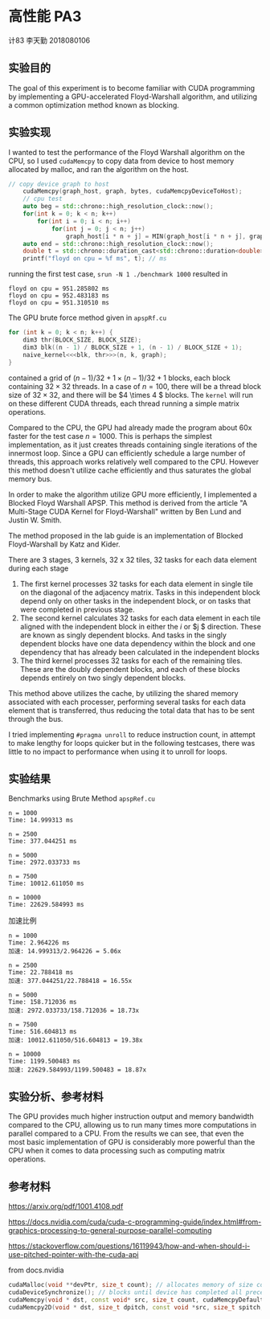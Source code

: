 # 高性能 PA3

计83 李天勤 2018080106

## 实验目的

The goal of this experiment is to become familiar with CUDA programming by implementing a GPU-accelerated Floyd-Warshall algorithm, and utilizing a common optimization method known as blocking. 

## 实验实现

I wanted to test the performance of the Floyd Warshall algorithm on the CPU, so I used `cudaMemcpy` to copy data from device to host memory allocated by malloc, and ran the algorithm on the host. 

```c++
// copy device graph to host 
    cudaMemcpy(graph_host, graph, bytes, cudaMemcpyDeviceToHost);
    // cpu test
    auto beg = std::chrono::high_resolution_clock::now();
    for(int k = 0; k < n; k++) 
        for(int i = 0; i < n; i++) 
            for(int j = 0; j < n; j++) 
                graph_host[i * n + j] = MIN(graph_host[i * n + j], graph_host[i * n + k] + graph_host[k * n + j]);
    auto end = std::chrono::high_resolution_clock::now();
    double t = std::chrono::duration_cast<std::chrono::duration<double>>(end - beg).count() * 1000;
    printf("floyd on cpu = %f ms", t); // ms
```

running the first test case, `srun -N 1 ./benchmark 1000` resulted in 

```
floyd on cpu = 951.285802 ms
floyd on cpu = 952.483183 ms
floyd on cpu = 951.310510 ms
```

The GPU brute force method given in `apspRf.cu` 

```c++
for (int k = 0; k < n; k++) {
    dim3 thr(BLOCK_SIZE, BLOCK_SIZE);
    dim3 blk((n - 1) / BLOCK_SIZE + 1, (n - 1) / BLOCK_SIZE + 1);
    naive_kernel<<<blk, thr>>>(n, k, graph);
}
```

contained a grid of $(n-1)/32 + 1 \times (n-1)/32 + 1$ blocks, each block containing $32 \times 32$ threads. In a case of $n=100$, there will be a thread block size of $32 \times 32$, and there will be $4  \times 4 $ blocks. The `kernel` will run on these different CUDA threads, each thread running a simple matrix operations.  

Compared to the CPU, the GPU had already made the program about 60x faster for the test case $n = 1000$. This is perhaps the simplest implementation, as it just creates threads containing single iterations of the innermost loop. Since a GPU can efficiently schedule a large number of threads, this approach works relatively well compared to the  CPU. However this method doesn't utilize cache efficiently and thus saturates the global memory bus. 

In order to make the algorithm utilize GPU more efficiently, I implemented a Blocked Floyd Warshall APSP. This method is derived from the article "A Multi-Stage CUDA Kernel for Floyd-Warshall" written by Ben Lund  and Justin W. Smith. 

The method proposed in the lab guide is an implementation of Blocked Floyd-Warshall by Katz and Kider. 

There are 3 stages, 3 kernels, 32 x 32 tiles, 32 tasks for each data element during each stage

1. The first kernel processes 32 tasks for each data element in single tile on the diagonal of the adjacency matrix. Tasks in this independent block depend only on other tasks in the independent block, or on tasks that were completed in previous stage.
2. The second kernel calculates 32 tasks for each data element in each tile aligned with the independent block in either the $i$ or $j $ direction. These are known as singly dependent blocks. And tasks in the singly dependent blocks have one data dependency within the block and one dependency  that has already been calculated in the independent blocks
3. The third kernel processes 32 tasks for each of the remaining tiles. These are the doubly dependent blocks, and each of these blocks depends entirely on two singly dependent blocks. 

This method above utilizes the cache, by utilizing the shared memory associated with each processer, performing several tasks for each data element that is transferred, thus reducing the total data that has to be sent through the bus.

I tried implementing `#pragma unroll` to reduce instruction count, in attempt to make lengthy for loops quicker but in the following testcases, there was little to no impact to performance when using it to unroll  for loops. 

## 实验结果

Benchmarks using Brute Method `apspRef.cu` 

```
n = 1000 
Time: 14.999313 ms

n = 2500
Time: 377.044251 ms

n = 5000
Time: 2972.033733 ms

n = 7500
Time: 10012.611050 ms

n = 10000
Time: 22629.584993 ms
```

加速比例

```
n = 1000
Time: 2.964226 ms
加速: 14.999313/2.964226 = 5.06x

n = 2500
Time: 22.788418 ms
加速: 377.044251/22.788418 = 16.55x

n = 5000
Time: 158.712036 ms
加速: 2972.033733/158.712036 = 18.73x

n = 7500
Time: 516.604813 ms
加速: 10012.611050/516.604813 = 19.38x

n = 10000
Time: 1199.500483 ms
加速: 22629.584993/1199.500483 = 18.87x
```

## 实验分析、参考材料

The GPU provides much higher instruction output and memory bandwidth compared to the CPU, allowing us to run many times more computations in parallel compared to a CPU.  From the results we can see, that even the most basic implementation of GPU is considerably more powerful than the CPU when it comes to data processing such as computing matrix operations.

## 参考材料

https://arxiv.org/pdf/1001.4108.pdf

https://docs.nvidia.com/cuda/cuda-c-programming-guide/index.html#from-graphics-processing-to-general-purpose-parallel-computing

https://stackoverflow.com/questions/16119943/how-and-when-should-i-use-pitched-pointer-with-the-cuda-api

from docs.nvidia

```c++
cudaMalloc(void **devPtr, size_t count); // allocates memory of size count in device memory and updates the deevice pointer devPtr to the allocated memory
cudaDeviceSynchronize(); // blocks until device has completed all preceding requested tasks, returns cudaSuccess
cudaMemcpy(void * dst, const void* src, size_t count, cudaMemcpyDefault); // copies count bytes from memory area pointed by src to memory area pointed by dst
cudaMemcpy2D(void * dst, size_t dpitch, const void *src, size_t spitch, size_t width, size_t height, cudaMemcpyDeviceToHost); //copies a matrix (height rows of width bytes each) from memory area pointed to by src to the memory area pointed to by dst
```

